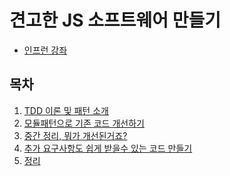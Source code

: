 # 견고한 JS 소프트웨어 만들기

- [인프런 강좌](https://www.inflearn.com/course/tdd-%EA%B2%AC%EA%B3%A0%ED%95%9C-%EC%86%8C%ED%94%84%ED%8A%B8%EC%9B%A8%EC%96%B4-%EB%A7%8C%EB%93%A4%EA%B8%B0)

## 목차

1. [TDD 이론 및 패턴 소개](./1.TDD_이론_및_패턴_소개.md)
2. [모듈패턴으로 기존 코드 개선하기](./2.모듈패턴으로_기존_코드_개선하기.md)
3. [중간 정리, 뭐가 개선된거죠?](./3/중간정리_뭐가_개선된거죠.md)
4. [추가 요구사항도 쉽게 받을수 있는 코드 만들기]()
5. [정리]()
